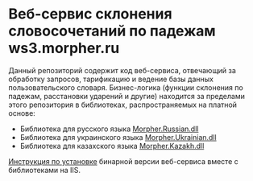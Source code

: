 # Веб-сервис склонения словосочетаний по падежам ws3.morpher.ru

Данный репозиторий содержит код веб-сервиса, отвечающий за обработку запросов, тарификацию и ведение базы данных пользовательского словаря. 
Бизнес-логика (функции склонения по падежам, расстановки ударений и другие) находится за пределами этого репозитория 
в библиотеках, распространяемых на платной основе:

 * Библиотека для русского языка [Morpher.Russian.dll](http://morpher.ru/Products/DLL/DotNet.aspx)
 * Библиотека для украинского языка [Morpher.Ukrainian.dll](http://morpher.ru/ukrainian/dotnet/)
 * Библиотека для казахского языка [Morpher.Kazakh.dll](http://morpher.ru/kazakh/dotnet/)
 
[Инструкция по установке](http://morpher.ru/webservice/local/#install) бинарной версии веб-сервиса вместе с библиотеками на IIS.
   
 

